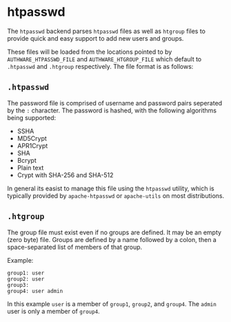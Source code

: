 # htpasswd

The `htpasswd` backend parses `htpasswd` files as well as `htgroup`
files to provide quick and easy support to add new users and groups.

These files will be loaded from the locations pointed to by
`AUTHWARE_HTPASSWD_FILE` and `AUTHWARE_HTGROUP_FILE` which default to
`.htpasswd` and `.htgroup` respectively.  The file format is as follows:

## `.htpasswd`

The password file is comprised of username and password pairs
seperated by the `:` character.  The password is hashed, with the
following algorithms being supported:

  * SSHA
  * MD5Crypt
  * APR1Crypt
  * SHA
  * Bcrypt
  * Plain text
  * Crypt with SHA-256 and SHA-512

In general its easist to manage this file using the `htpasswd`
utility, which is typically provided by `apache-htpasswd` or
`apache-utils` on most distributions.

## `.htgroup`

The group file must exist even if no groups are defined.  It may be an
empty (zero byte) file.  Groups are defined by a name followed by a
colon, then a space-separated list of members of that group.

Example:

```
group1: user
group2: user
group3:
group4: user admin
```

In this example `user` is a member of `group1`, `group2`, and
`group4`.  The `admin` user is only a member of `group4`.
